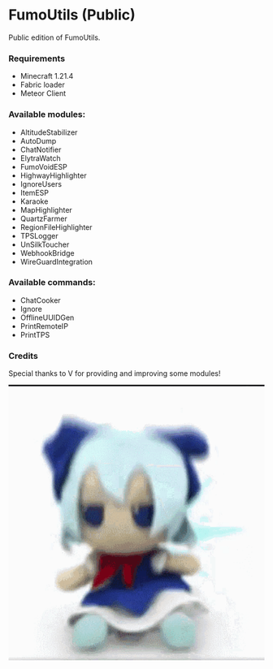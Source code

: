 # FumoUtils (Public)
Public edition of FumoUtils.

### Requirements
- Minecraft 1.21.4
- Fabric loader
- Meteor Client

### Available modules:
- AltitudeStabilizer
- AutoDump
- ChatNotifier
- ElytraWatch
- FumoVoidESP
- HighwayHighlighter
- IgnoreUsers
- ItemESP
- Karaoke
- MapHighlighter
- QuartzFarmer
- RegionFileHighlighter
- TPSLogger
- UnSilkToucher
- WebhookBridge
- WireGuardIntegration

### Available commands:
- ChatCooker
- Ignore
- OfflineUUIDGen
- PrintRemoteIP
- PrintTPS

### Credits
Special thanks to V for providing and improving some modules!  


![fumo](fumo.gif)
